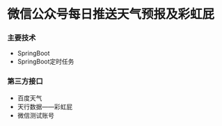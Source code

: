 # 微信公众号每日推送天气预报及彩虹屁

### 主要技术

- SpringBoot
- SpringBoot定时任务

### 第三方接口

- 百度天气
- 天行数据——彩虹屁
- 微信测试账号